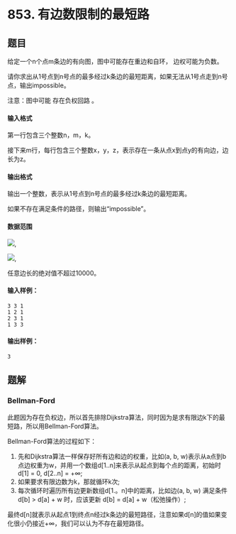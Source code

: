 <!--
 * @Author: shaqsnake
 * @Email: shaqsnake@gmail.com
 * @Date: 2019-09-16 15:58:00
 * @LastEditTime: 2019-10-18 18:57:37
 * @Description: Acwing 850
 -->

# 853. 有边数限制的最短路

## 题目

给定一个n个点m条边的有向图，图中可能存在重边和自环， 边权可能为负数。

请你求出从1号点到n号点的最多经过k条边的最短距离，如果无法从1号点走到n号点，输出impossible。

注意：图中可能 存在负权回路 。

#### 输入格式

第一行包含三个整数n，m，k。

接下来m行，每行包含三个整数x，y，z，表示存在一条从点x到点y的有向边，边长为z。

#### 输出格式

输出一个整数，表示从1号点到n号点的最多经过k条边的最短距离。

如果不存在满足条件的路径，则输出“impossible”。

#### 数据范围

![](http://latex.codecogs.com/gif.latex?\\1%20\leq%20n,k%20\leq%20500),

![](http://latex.codecogs.com/gif.latex?\\1%20\leq%20n,m%20\leq%2010000),

任意边长的绝对值不超过10000。

#### 输入样例：

```
3 3 1
1 2 1
2 3 1
1 3 3
```

#### 输出样例：

```
3
```

## 题解

### Bellman-Ford

此题因为存在负权边，所以首先排除Dijkstra算法，同时因为是求有限边k下的最短路，所以用Bellman-Ford算法。

Bellman-Ford算法的过程如下：

1. 先和Dijkstra算法一样保存好所有边和边的权重，比如(a, b, w)表示从a点到b点边权重为w，并用一个数组d[1..n]来表示从起点到每个点的距离，初始时d[1] = 0, d[2..n] = +∞;
2. 如果要求有限边数为k，那就循环k次;
3. 每次循环时遍历所有边更新数组d[1.。n]中的距离，比如边(a, b, w) 满足条件 d[b] > d[a] + w 时，应该更新 d[b] = d[a] + w（松弛操作）;

最终d[n]就表示从起点1到终点n经过k条边的最短路径，注意如果d[n]的值如果变化很小仍接近+∞，我们可以认为不存在最短路径。
